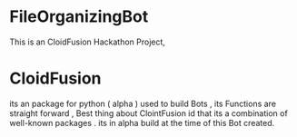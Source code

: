 # FileOrganizingBot

This is an CloidFusion Hackathon Project,
 # CloidFusion

 its an package for python ( alpha ) used to build Bots , its Functions are straight forward , Best thing about ClointFusion id that its a combination of well-known packages . its in alpha build at the time of this Bot created.
 
